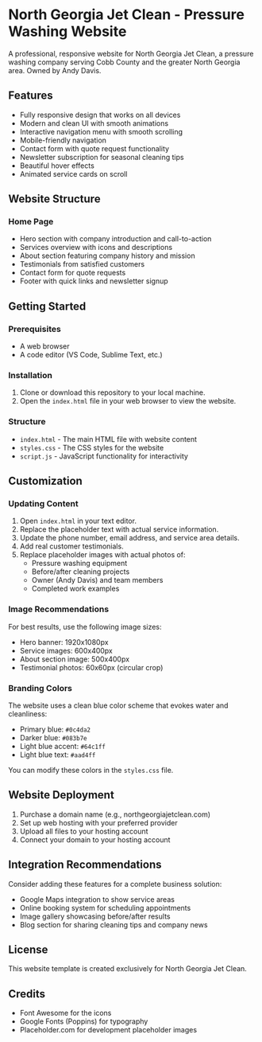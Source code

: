 # North Georgia Jet Clean - Pressure Washing Website

A professional, responsive website for North Georgia Jet Clean, a pressure washing company serving Cobb County and the greater North Georgia area. Owned by Andy Davis.

## Features

- Fully responsive design that works on all devices
- Modern and clean UI with smooth animations
- Interactive navigation menu with smooth scrolling
- Mobile-friendly navigation
- Contact form with quote request functionality
- Newsletter subscription for seasonal cleaning tips
- Beautiful hover effects
- Animated service cards on scroll

## Website Structure

### Home Page
- Hero section with company introduction and call-to-action
- Services overview with icons and descriptions
- About section featuring company history and mission
- Testimonials from satisfied customers
- Contact form for quote requests
- Footer with quick links and newsletter signup

## Getting Started

### Prerequisites

- A web browser
- A code editor (VS Code, Sublime Text, etc.)

### Installation

1. Clone or download this repository to your local machine.
2. Open the `index.html` file in your web browser to view the website.

### Structure

- `index.html` - The main HTML file with website content
- `styles.css` - The CSS styles for the website
- `script.js` - JavaScript functionality for interactivity

## Customization

### Updating Content

1. Open `index.html` in your text editor.
2. Replace the placeholder text with actual service information.
3. Update the phone number, email address, and service area details.
4. Add real customer testimonials.
5. Replace placeholder images with actual photos of:
   - Pressure washing equipment
   - Before/after cleaning projects
   - Owner (Andy Davis) and team members
   - Completed work examples

### Image Recommendations

For best results, use the following image sizes:
- Hero banner: 1920x1080px
- Service images: 600x400px
- About section image: 500x400px
- Testimonial photos: 60x60px (circular crop)

### Branding Colors

The website uses a clean blue color scheme that evokes water and cleanliness:
- Primary blue: `#0c4da2`
- Darker blue: `#083b7e`
- Light blue accent: `#64c1ff`
- Light blue text: `#aad4ff`

You can modify these colors in the `styles.css` file.

## Website Deployment

1. Purchase a domain name (e.g., northgeorgiajetclean.com)
2. Set up web hosting with your preferred provider
3. Upload all files to your hosting account
4. Connect your domain to your hosting account

## Integration Recommendations

Consider adding these features for a complete business solution:
- Google Maps integration to show service areas
- Online booking system for scheduling appointments
- Image gallery showcasing before/after results
- Blog section for sharing cleaning tips and company news

## License

This website template is created exclusively for North Georgia Jet Clean.

## Credits

- Font Awesome for the icons
- Google Fonts (Poppins) for typography
- Placeholder.com for development placeholder images 